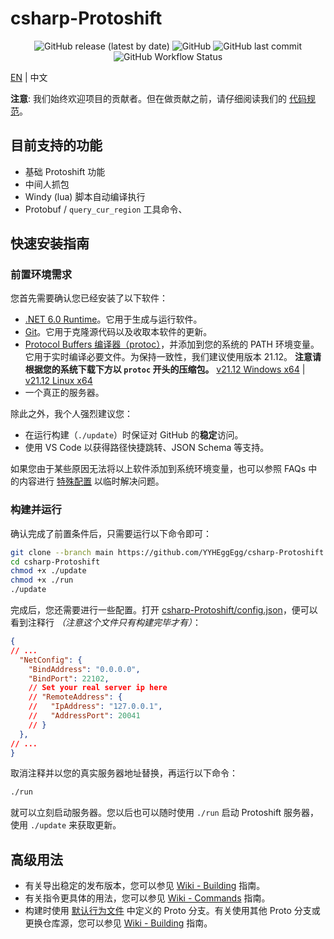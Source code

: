 # csharp-Protoshift

<div align="center">
    <img alt="GitHub release (latest by date)" src="https://img.shields.io/github/v/release/YYHEggEgg/csharp-Protoshift?logo=csharp&style=for-the-badge"> 
    <img alt="GitHub" src="https://img.shields.io/github/license/YYHEggEgg/csharp-Protoshift?style=for-the-badge"> 
    <img alt="GitHub last commit" src="https://img.shields.io/github/last-commit/YYHEggEgg/csharp-Protoshift?style=for-the-badge"> 
    <img alt="GitHub Workflow Status" src="https://img.shields.io/github/actions/workflow/status/YYHEggEgg/csharp-Protoshift/pull-request-check.yml?branch=development&logo=github&style=for-the-badge">
</div>

[EN](../README.md) | 中文

**注意**: 我们始终欢迎项目的贡献者。但在做贡献之前，请仔细阅读我们的 [代码规范](https://github.com/YYHEggEgg/csharp-Protoshift/blob/main/CONTRIBUTING.md)。

## 目前支持的功能

- 基础 Protoshift 功能
- 中间人抓包
- Windy (lua) 脚本自动编译执行
- Protobuf / `query_cur_region` 工具命令、

## 快速安装指南

### 前置环境需求

您首先需要确认您已经安装了以下软件：

- [.NET 6.0 Runtime](https://dotnet.microsoft.com/en-us/download)。它用于生成与运行软件。
- [Git](https://git-scm.com/downloads)。它用于克隆源代码以及收取本软件的更新。
- [Protocol Buffers 编译器（protoc）](https://github.com/protocolbuffers/protobuf/releases/tag/v21.12)，并添加到您的系统的 PATH 环境变量。它用于实时编译必要文件。为保持一致性，我们建议使用版本 21.12。
  **注意请根据您的系统下载下方以 `protoc` 开头的压缩包。** [v21.12 Windows x64](https://github.com/protocolbuffers/protobuf/releases/download/v21.12/protoc-21.12-win64.zip) | [v21.12 Linux x64](https://github.com/protocolbuffers/protobuf/releases/download/v21.12/protoc-21.12-linux-x86_64.zip)
- 一个真正的服务器。

除此之外，我个人强烈建议您：

- 在运行构建（`./update`）时保证对 GitHub 的**稳定**访问。
- 使用 VS Code 以获得路径快捷跳转、JSON Schema 等支持。

如果您由于某些原因无法将以上软件添加到系统环境变量，也可以参照 FAQs 中的内容进行 [特殊配置]() 以临时解决问题。

### 构建并运行

确认完成了前置条件后，只需要运行以下命令即可：

```sh
git clone --branch main https://github.com/YYHEggEgg/csharp-Protoshift
cd csharp-Protoshift
chmod +x ./update
chmod +x ./run
./update
```

完成后，您还需要进行一些配置。打开 [csharp-Protoshift/config.json](../csharp-Protoshift/config.json)，便可以看到注释行 _（注意这个文件只有构建完毕才有）_：

```json
{
// ...
  "NetConfig": {
    "BindAddress": "0.0.0.0",
    "BindPort": 22102,
    // Set your real server ip here
    // "RemoteAddress": {
    //   "IpAddress": "127.0.0.1",
    //   "AddressPort": 20041
    // }
  },
// ...
}
```

取消注释并以您的真实服务器地址替换，再运行以下命令：

```sh
./run
```

就可以立刻启动服务器。您以后也可以随时使用 `./run` 启动 Protoshift 服务器，使用 `./update` 来获取更新。

## 高级用法

- 有关导出稳定的发布版本，您可以参见 [Wiki - Building]() 指南。
- 有关指令更具体的用法，您可以参见 [Wiki - Commands]() 指南。
- 构建时使用 [默认行为文件](../HandlerGenerator/Gencode_Configuration/default_protobuf_branches.txt) 中定义的 Proto 分支。有关使用其他 Proto 分支或更换仓库源，您可以参见 [Wiki - Building]() 指南。
